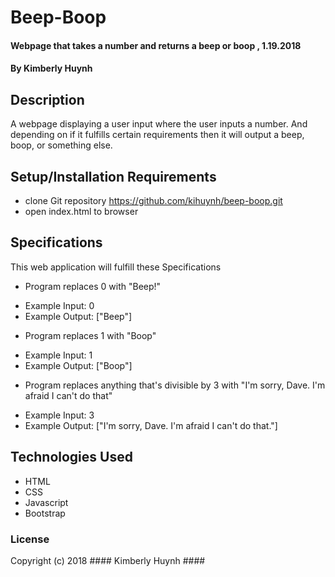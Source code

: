 # Beep-Boop

#### Webpage that takes a number and returns a beep or boop , 1.19.2018

#### By Kimberly Huynh

## Description

A webpage displaying a user input where the user inputs a number. And depending on if it fulfills certain requirements then it will output a beep, boop, or something else.

## Setup/Installation Requirements

* clone Git repository https://github.com/kihuynh/beep-boop.git
* open index.html to browser

## Specifications
This web application will fulfill these Specifications

* Program replaces 0 with "Beep!"
 - Example Input: 0
 - Example Output: ["Beep"]

* Program replaces 1 with "Boop"
 - Example Input: 1
 - Example Output: ["Boop"]

* Program replaces anything that's divisible by 3 with "I'm sorry, Dave. I'm afraid I can't do that"
 - Example Input: 3
 - Example Output: ["I'm sorry, Dave. I'm afraid I can't do that."]


## Technologies Used

* HTML
* CSS
* Javascript
* Bootstrap

### License

Copyright (c) 2018 #### Kimberly Huynh ####
